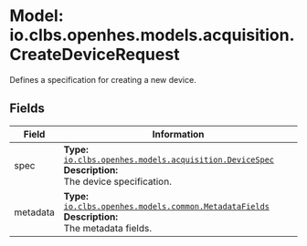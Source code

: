 # Model: io.clbs.openhes.models.acquisition.CreateDeviceRequest

Defines a specification for creating a new device.

## Fields

| Field | Information |
| --- | --- |
| spec | <b>Type:</b> [`io.clbs.openhes.models.acquisition.DeviceSpec`](model-io-clbs-openhes-models-acquisition-devicespec.md)<br><b>Description:</b><br>The device specification. |
| metadata | <b>Type:</b> [`io.clbs.openhes.models.common.MetadataFields`](model-io-clbs-openhes-models-common-metadatafields.md)<br><b>Description:</b><br>The metadata fields. |

